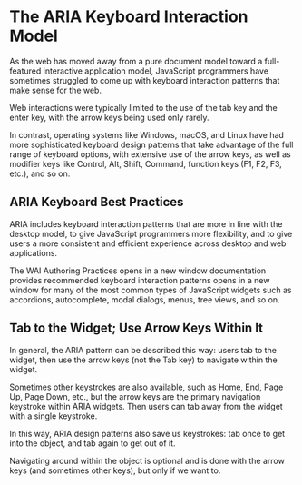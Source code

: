 # The ARIA Keyboard Interaction Model

As the web has moved away from a pure document model toward a full-featured interactive application model, JavaScript programmers have sometimes struggled to come up with keyboard interaction patterns that make sense for the web.

Web interactions were typically limited to the use of the tab key and the enter key, with the arrow keys being used only rarely.

In contrast, operating systems like Windows, macOS, and Linux have had more sophisticated keyboard design patterns that take advantage of the full range of keyboard options, with extensive use of the arrow keys, as well as modifier keys like Control, Alt, Shift, Command, function keys (F1, F2, F3, etc.), and so on.

## ARIA Keyboard Best Practices

ARIA includes keyboard interaction patterns that are more in line with the desktop model, to give JavaScript programmers more flexibility, and to give users a more consistent and efficient experience across desktop and web applications. 

The WAI Authoring Practices opens in a new window documentation provides recommended keyboard interaction patterns opens in a new window for many of the most common types of JavaScript widgets such as accordions, autocomplete, modal dialogs, menus, tree views, and so on.

## Tab to the Widget; Use Arrow Keys Within It

In general, the ARIA pattern can be described this way: users tab to the widget, then use the arrow keys (not the Tab key) to navigate within the widget. 

Sometimes other keystrokes are also available, such as Home, End, Page Up, Page Down, etc., but the arrow keys are the primary navigation keystroke within ARIA widgets. Then users can tab away from the widget with a single keystroke.

In this way, ARIA design patterns also save us keystrokes: tab once to get into the object, and tab again to get out of it.

Navigating around within the object is optional and is done with the arrow keys (and sometimes other keys), but only if we want to.